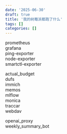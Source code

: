 ```yaml
---
date: '2025-06-30'
draft: true
title: '我的树莓派都跑了什么'
tags: []
categories: []
---
```


prometheus  
grafana  
ping-exporter  
node-exporter  
smartctl-exporter  

actual_budget  
dufs  
immich  
memos  
mlflow  
monica  
traccar  
webdav  

openai_proxy  
weekly_summary_bot  